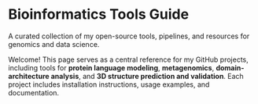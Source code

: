 # Bioinformatics Tools Guide
A curated collection of my open-source tools, pipelines, and resources for genomics and data science.

Welcome!
This page serves as a central reference for my GitHub projects, including tools for **protein language modeling**, **metagenomics**, **domain-architecture analysis**, and **3D structure prediction and validation**.
Each project includes installation instructions, usage examples, and documentation.
